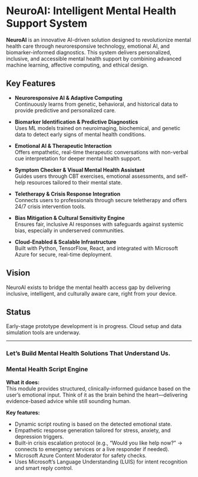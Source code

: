 # NeuroAI: Intelligent Mental Health Support System

**NeuroAI** is an innovative AI-driven solution designed to revolutionize mental health care through neuroresponsive technology, emotional AI, and biomarker-informed diagnostics. This system delivers personalized, inclusive, and accessible mental health support by combining advanced machine learning, affective computing, and ethical design.

## Key Features

- **Neuroresponsive AI & Adaptive Computing**  
  Continuously learns from genetic, behavioral, and historical data to provide predictive and personalized care.

- **Biomarker Identification & Predictive Diagnostics**  
  Uses ML models trained on neuroimaging, biochemical, and genetic data to detect early signs of mental health conditions.

- **Emotional AI & Therapeutic Interaction**  
  Offers empathetic, real-time therapeutic conversations with non-verbal cue interpretation for deeper mental health support.

- **Symptom Checker & Visual Mental Health Assistant**  
  Guides users through CBT exercises, emotional assessments, and self-help resources tailored to their mental state.

- **Teletherapy & Crisis Response Integration**  
  Connects users to professionals through secure teletherapy and offers 24/7 crisis intervention tools.

- **Bias Mitigation & Cultural Sensitivity Engine**  
  Ensures fair, inclusive AI responses with safeguards against systemic bias, especially in underserved communities.

- **Cloud-Enabled & Scalable Infrastructure**  
  Built with Python, TensorFlow, React, and integrated with Microsoft Azure for secure, real-time deployment.

## Vision

NeuroAI exists to bridge the mental health access gap by delivering inclusive, intelligent, and culturally aware care, right from your device.

## Status

Early-stage prototype development is in progress. Cloud setup and data simulation tools are underway.

---

### Let’s Build Mental Health Solutions That Understand Us.

### Mental Health Script Engine

**What it does:**  
This module provides structured, clinically-informed guidance based on the user’s emotional input. Think of it as the brain behind the heart—delivering evidence-based advice while still sounding human.

**Key features:**  
- Dynamic script routing is based on the detected emotional state.  
- Empathetic response generation tailored for stress, anxiety, and depression triggers.  
- Built-in crisis escalation protocol (e.g., “Would you like help now?” → connects to emergency services or a live responder if needed).  
- Microsoft Azure Content Moderator for safety checks.  
- Uses Microsoft’s Language Understanding (LUIS) for intent recognition and smart reply control.


